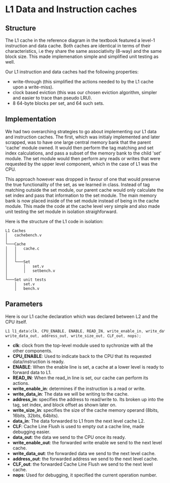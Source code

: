 # L1 Data and Instruction caches

## Structure

The L1 cache in the reference diagram in the textbook featured a level-1 instruction and data cache. Both caches are identical in terms of their characteristics, i.e they share the same associativity (8-way) and the same block size. This made implemenation simple and simplified unit testing as well. 

Our L1 instruction and data caches had the following properties:

- write-through (this simplified the actions needed to by the L1 cache upon a write-miss).
- clock based eviction (this was our chosen eviction algorithm, simpler and easier to trace than pseudo LRU).
- 8 64-byte blocks per set, and 64 such sets.

## Implementation

We had two overarching strategies to go about implementing our L1 data and instruction caches. The first, which was initialy implemented and later scrapped, was to have one large central memory bank that the parent 'cache' module owned. It would then perform the tag matching and set index calculations, and pass a subset of the memory bank to the child 'set' module. The set module would then perform any reads or writes that were requested by the upper level component, which in the case of L1 was the CPU.

This approach however was dropped in favour of one that would preserve the true functionality of the set, as we learned in class. Instead of tag matching outside the set module, our parent cache would only calculate the set index and pass that information to the set module. The main memory bank is now placed inside of the set module instead of being in the cache module. This made the code at the cache level very simple and also made unit testing the set module in isolation straighforward.

Here is the structure of the L1 code in isolation: 


```
L1 Caches
│   cachebench.v    
│
└───Cache
│   │   cache.c
│   │   
│   │
│   └───Set
│       │   set.v
│       │   setbench.v
│   
└───Set unit tests
    │   set.v
    │   bench.v
```


## Parameters

Here is our L1 cache declaration which was declared between L2 and the CPU itself.

```verilog
L1 l1_data(clk, CPU_ENABLE, ENABLE, READ_IN, write_enable_in, write_data_in, address_in, write_size_in, data_in, CLF,data_out, write_enable_out, 
write_data_out, address_out, write_size_out, CLF_out, nops);
```


- **clk**: clock from the top-level module used to sychronize with all the other components.
- **CPU_ENABLE**: Used to indicate back to the CPU that its requested data/instruction is ready.
- **ENABLE**: When the enable line is set, a cache at a lower level is ready to forward data to L1.
- **READ_IN**: When the read_in line is set, our cache can perform its actions.
- **write_enable_in**: determines if the instruction is a read or write.
- **write_data_in**: The data we will be writing to the cache.
- **address_in**: specifies the address to read/write to. Its broken up into the tag, set index, and block offset as shown later on.
- **write_size_in**: specifies the size of the cache memory operand (8bits, 16bits, 32bits, 64bits).
- **data_in**: The data forwarded to L1 from the next level cache L2.
- **CLF**: Cache Line Flush is used to empty out a cache line, made debugging easier.
- **data_out**: the data we send to the CPU once its ready.
- **write_enable_out**: the forwarded write enable we send to the next level cache.
- **write_data_out**: the forwarded data we send to the next level cache.
- **address_out**: the forwarded address we send to the next level cache.
- **CLF_out**: the forwarded Cache Line Flush we send to the next level cache.
- **nops**: Used for debugging, it specified the current operation number.



